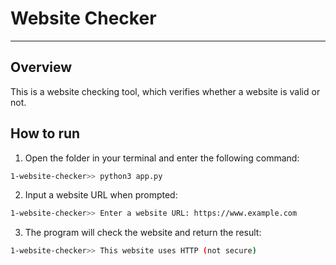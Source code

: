 # Website Checker
---

## Overview

This is a website checking tool, which verifies whether a website is valid or not.

## How to run

1. Open the folder in your terminal and enter the following command:
```bash
1-website-checker>> python3 app.py
```

2. Input a website URL when prompted:
```bash
1-website-checker>> Enter a website URL: https://www.example.com
```

3. The program will check the website and return the result:
```bash
1-website-checker>> This website uses HTTP (not secure)
```
